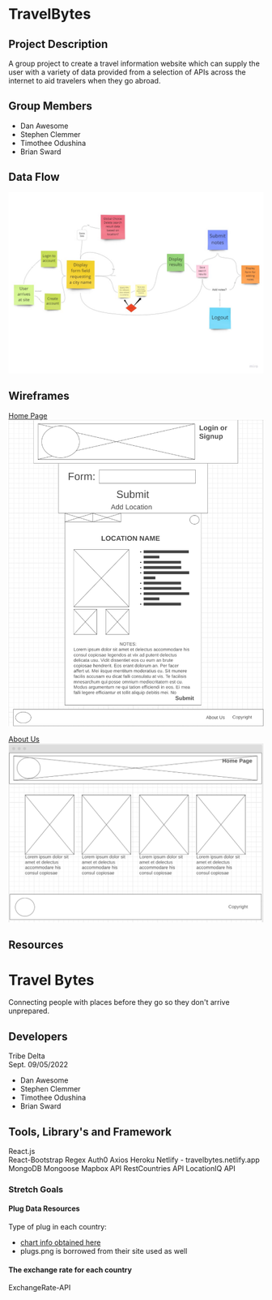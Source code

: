 # TravelBytes

## Project Description

A group project to create a travel information website which can supply the user with a variety of data provided from a selection of APIs across the internet to aid travelers when they go abroad.

## Group Members

- Dan Awesome
- Stephen Clemmer
- Timothee Odushina
- Brian Sward

## Data Flow

![Data Flow](./img/TravelBytesFlow.jpg)

## Wireframes
[Home Page](https://wireframe.cc/gGveoX)
![Home Page](./img/HomePageWire.png)

[About Us](https://wireframe.cc/GbVnTK)
![About Us](./img/AboutUsWire.png)

## Resources

# Travel Bytes

Connecting people with places before they go so they don't arrive unprepared.

## Developers

Tribe Delta  
Sept. 09/05/2022

- Dan Awesome
- Stephen Clemmer
- Timothee Odushina
- Brian Sward

## Tools, Library's and Framework

React.js  
React-Bootstrap
Regex
Auth0
Axios
Heroku
Netlify - travelbytes.netlify.app
MongoDB
Mongoose
Mapbox API
RestCountries API
LocationIQ API

### Stretch Goals

#### Plug Data Resources
Type of plug in each country:
- [chart info obtained here](https://www.skyscanner.net/news/international-travel-plug-adapter-guide)
- plugs.png is borrowed from their site used as well

#### The exchange rate for each country
ExchangeRate-API